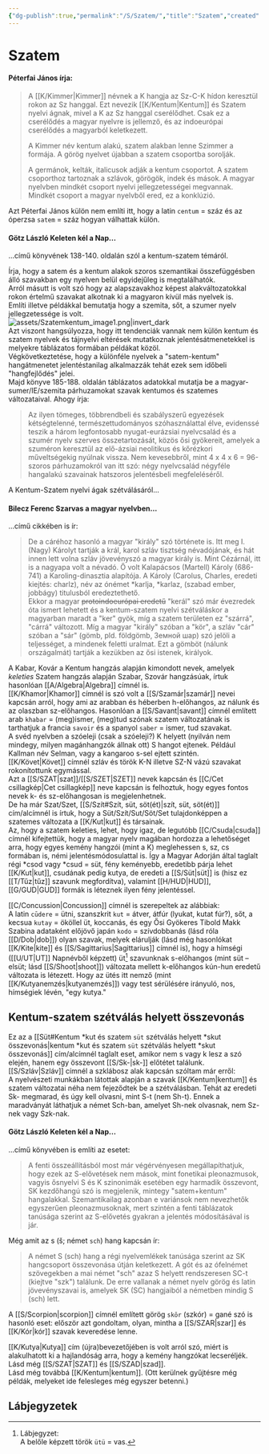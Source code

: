 ```yaml
---
{"dg-publish":true,"permalink":"/S/Szatem/","title":"Szatem","created":"2024-11-05T19:17","updated":"2024-11-05T19:17"}
---
```



# Szatem

#### Péterfai János írja:

> A [[K/Kimmer\|Kimmer]] névnek a K hangja az Sz-C-K hídon keresztül rokon az Sz hanggal. Ezt nevezik [[K/Kentum\|Kentum]] és Szatem nyelvi ágnak, mivel a K az Sz hanggal cserélődhet. Csak ez a cserélődés a magyar nyelvre is jellemző, és az indoeurópai cserélődés a magyarból keletkezett.  
> 
> A Kimmer név kentum alakú, szatem alakban lenne Szimmer a formája. A görög nyelvet újabban a szatem csoportba sorolják.  
> 
> A germánok, kelták, italicusok adják a kentum csoportot. A szatem csoporthoz tartoznak a szlávok, görögök, indek és mások. A magyar nyelvben mindkét csoport nyelvi jellegzetességei megvannak. Mindkét csoport a magyar nyelvből ered, ez a konklúzió.  

Azt Péterfai János külön nem említi itt, hogy a latin `centum` = száz és az óperzsa `satem` = száz hogyan válhattak külön.  

#### Götz László Keleten kél a Nap...  

...című könyvének 138-140. oldalán szól a kentum-szatem témáról.  

Írja, hogy a satem és a kentum alakok szoros szemantikai összefüggésben álló szavakban egy nyelven belül egyidejűleg is megtalálhatók.  
Arról másutt is volt szó hogy az alapszavakhoz képest alakváltozatokkal rokon értelmű szavakat alkotnak ki a magyaron kívül más nyelvek is.  
Említi illetve példákkal bemutatja hogy a szemita, sőt, a szumer nyelv jellegzetessége is volt.  
![assets/Szatemkentum_image1.png|invert_dark](/img/user/S/assets/Szatemkentum_image1.png)  
Azt viszont hangsúlyozza, hogy itt tendenciák vannak nem külön kentum és szatem nyelvek és tájnyelvi eltérések mutatkoznak jelentésátmenetekkel is melyekre táblázatos formában példákat közöl.  
Végkövetkeztetése, hogy a különféle nyelvek a "satem-kentum" hangátmenetet jelentéstanilag alkalmazzák tehát ezek sem időbeli "hangfejlődés" jelei.  
Majd könyve 185-188. oldalán táblázatos adatokkal mutatja be a magyar-sumer/IE/szemita párhuzamokat szavak kentumos és szatemes változataival. Ahogy írja:  
> Az ilyen tömeges, többrendbeli és szabályszerű egyezések kétségtelenné, természettudományos szóhasználattal élve, evidenssé teszik a három legfontosabb nyugat-eurázsiai nyelvcsalád és a szumér nyelv szerves összetartozását, közös ősi gyökereit, amelyek a szuméron keresztül az elő-ázsiai neolitikus és kőrézkori műveltségekig nyúlnak vissza. Nem kevesebbről, mint 4 x 4 x 6 = 96-szoros párhuzamokról van itt szó: négy nyelvcsalád négyféle hangalakú szavainak hatszoros jelentésbeli megfeleléséről.  

A Kentum-Szatem nyelvi ágak szétválásáról...

#### Bilecz Ferenc Szarvas a magyar nyelvben...

...című cikkében is ír:  
> De a cáréhoz hasonló a magyar "király" szó története is. Itt meg I. (Nagy) Károlyt tartják a král, karol szláv tisztség névadójának, és hát innen lett volna szláv jövevényszó a magyar király is. Mint Cézárnál, itt is a nagyapa volt a névadó. Ő volt Kalapácsos (Martell) Károly (686-741) a Karoling-dinasztia alapítója. A Károly (Carolus, Charles, eredeti kiejtés: charlz), név az ónémet \*karlja, \*karlaz, (szabad ember, jobbágy) titulusból eredeztethető.  
> Ekkor a magyar ~~protoindoeurópai eredetű~~ "kerál" szó már évezredek óta ismert lehetett és a kentum-szatem nyelvi szétváláskor a magyarban maradt a "ker" gyök, míg a szatem területen ez "szárrá", "cárrá" változott. Míg a magyar "király" szóban a "kör", a szláv "cár" szóban a "sár" (gömb, pld. földgömb, Земной шар) szó jelöli a teljességet, a mindenek feletti uralmat. Ezt a gömböt (nálunk országalmát) tartják a kezükben az ősi istenek, királyok.  

A Kabar, Kovár a Kentum hangzás alapján kimondott nevek, amelyek *keleties* Szatem hangzás alapján Szabar, Szovár hangzásúak, írtuk hasonlóan [[A/Algebra\|Algebra]] címnél is.  
[[K/Khamor\|Khamor]] címnél is szó volt a [[S/Szamár\|szamár]] nevei kapcsán arról, hogy ami az arabban és héberben h-előhangos, az nálunk és az olaszban sz-előhangos. Hasonlóan a [[S/Savant\|savant]] címnél említett arab `khabar` = (meg)ismer, (meg)tud szónak szatem változatának is tarthatjuk a francia `savoir` és a spanyol `saber` = ismer, tud szavakat.  
A svéd nyelvben a szóeleji (csak a szóeleji?) K helyett (nyilván nem mindegy, milyen magánhangzók állnak ott) S hangot ejtenek. Például Kallman név Selman, vagy a kangaroo s-sel ejtett szintén.  
[[K/Követ\|Követ]] címnél szláv és török K-N illetve SZ-N vázú szavakat rokonítottunk egymással.  
Azt a [[S/SZAT\|szat]]/[[S/SZET\|SZET]] nevek kapcsán és [[C/Cet csillagkép\|Cet csillagkép]] neve kapcsán is felhoztuk, hogy egyes fontos nevek k- és sz-előhangosan is megjelenhetnek.  
De ha már Szat/Szet, [[S/Szít#Szít, süt, söt(ét)\|szít, süt, söt(ét)]] cím/alcímnél is írtuk, hogy a Süt/Szít/Sut/Söt/Set tulajdonképpen a szatemes változata a [[K/Kut\|kut]] és társainak.  
Az, hogy a szatem keleties, lehet, hogy igaz, de legutóbb [[C/Csuda\|csuda]] címnél kifejtettük, hogy a magyar nyelv magában hordozza a lehetőséget arra, hogy egyes kemény hangzói (mint a K) meglehessen s, sz, cs formában is, némi jelentésmódosulattal is. Így a Magyar Adorján által taglalt régi \*csod vagy \*csud = süt, fény keményebb, eredetibb párja lehet [[K/Kut\|kut]], csudának pedig kutya, de eredeti a [[S/Süt\|süt]] is (hisz ez [[T/Tűz\|tűz]] szavunk megfordítva), valamint [[H/HUD\|HUD]], [[G/GUD\|GUD]] formák is léteznek ilyen fény jelentéssel.  

[[C/Concussion\|Concussion]] címnél is szerepeltek az alábbiak:  
A latin `cūdere` = ütni, szanszkrit `kut` = átver, átfúr (lyukat, kutat fúr?), sőt, a kecsua `kutay` = ököllel üt, koccanás, és egy Ősi Gyökeres Tibold Makk Szabina adataként előjövő japán `kodo` = szívdobbanás (lásd róla [[D/Dob\|dob]]) olyan szavak, melyek elárulják (lásd még hasonlókat [[K/Kite\|kite]] és [[S/Sagittarius\|Sagittarius]] címnél is), hogy a hímségi ([[U/UT\|UT]] Napnévből képzett) üt[^1] szavunknak s-előhangos (mint süt – elsüt; lásd [[S/Shoot\|shoot]]) változata mellett k-előhangos kún-hun eredetű változata is létezett. Hogy az ütés itt nemző (mint [[K/Kutyanemzés\|kutyanemzés]]) vagy test sérülésére irányuló, nos, hímségiek lévén, "egy kutya." 

## Kentum-szatem szétválás helyett összevonás

Ez az a [[Süt#Kentum *kut és szatem `süt` szétválás helyett *skut összevonás|kentum *kut és szatem `süt` szétválás helyett *skut összevonás]] cím/alcímnél taglalt eset, amikor nem s vagy k lesz a szó elején, hanem egy összevont [[S/Sk-\|sk-]] előtétet találunk.  
[[S/Szláv\|Szláv]] címnél a szklábosz alak kapcsán szóltam már erről:  
A nyelvészeti munkákban látottak alapján a szavak [[K/Kentum\|kentum]] és szatem változatai néha nem fejeződtek be a szétválásban. Tehát az eredeti Sk- megmarad, és úgy kell olvasni, mint S-t (nem Sh-t). Ennek a maradványát láthatjuk a német Sch-ban, amelyet Sh-nek olvasnak, nem Sz-nek vagy Szk-nak.  

#### Götz László Keleten kél a Nap...

...című könyvében is említi az esetet:  
> A fenti összeállításból most már végérvényesen megállapíthatjuk, hogy ezek az S-elővetések nem mások, mint fonetikai pleonazmusok, vagyis ősnyelvi S és K szinonimák esetében egy harmadik összevont, SK kezdőhangú szó is megjelenik, mintegy "satem+kentum" hangalakkal. Szemantikailag azonban e variánsok nem nevezhetők egyszerűen pleonazmusoknak, mert szintén a fenti táblázatok tanúsága szerint az S-elővetés gyakran a jelentés módosításával is jár.  

Még amit az s (š; német `sch`) hang kapcsán ír:  
> A német S (sch) hang a régi nyelvemlékek tanúsága szerint az SK hangcsoport összevonása útján keletkezett. A gót és az ófelnémet szövegekben a mai német "sch" azaz S helyett rendszeresen SC-t (kiejtve "szk") találunk. De erre vallanak a német nyelv görög és latin jövevényszavai is, amelyek SK (SC) hangjaiból a németben mindig S (sch) lett.  

A [[S/Scorpion\|scorpion]] címnél említett görög `skōr` (szkór) = gané szó is hasonló eset: először azt gondoltam, olyan, mintha a [[S/SZAR\|szar]] és [[K/Kór\|kór]] szavak keveredése lenne.  

[[K/Kutya\|Kutya]] cím (újra)bevezetőjében is volt arról szó, miért is alakulhatott ki a hajlandóság arra, hogy a kemény hangzókat lecseréljék.  
Lásd még [[S/SZAT\|SZAT]] és [[S/SZAD\|szad]].  
Lásd még továbbá [[K/Kentum\|kentum]]. (Ott kerülnek gyűjtésre még példák, melyeket ide felesleges még egyszer betenni.)  

## Lábjegyzetek

[^1]: Lábjegyzet:  
A belőle képzett török `ütü` = vas.  